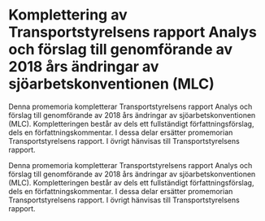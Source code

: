 # Komplettering av Transportstyrelsens rapport Analys och förslag till genomförande av 2018 års ändringar av sjöarbetskonventionen (MLC)

Denna promemoria kompletterar Transportstyrelsens rapport Analys och förslag till genomförande av 2018 års ändringar av sjöarbetskonventionen (MLC). Kompletteringen består av dels ett fullständigt författningsförslag, dels en författningskommentar. I dessa delar ersätter promemorian Transportstyrelsens rapport. I övrigt hänvisas till Transportstyrelsens rapport.

Denna promemoria kompletterar Transportstyrelsens rapport Analys och förslag till genomförande av 2018 års ändringar av sjöarbetskonventionen (MLC). Kompletteringen består av dels ett fullständigt författningsförslag, dels en författningskommentar. I dessa delar ersätter promemorian Transportstyrelsens rapport. I övrigt hänvisas till Transportstyrelsens rapport.
